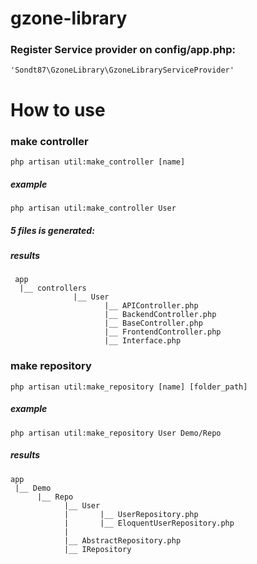 gzone-library
=============
### Register Service provider on config/app.php: 
`'Sondt87\GzoneLibrary\GzoneLibraryServiceProvider'`

How to use
=============

### make controller
`php artisan util:make_controller [name]`
##### example
`php artisan util:make_controller User`
##### 5 files is generated:
##### results
     app 
      |__ controllers
                  |__ User
                         |__ APIController.php
                         |__ BackendController.php
                         |__ BaseController.php
                         |__ FrontendController.php
                         |__ Interface.php
                         
                      

### make repository
`php artisan util:make_repository [name] [folder_path]`

##### example
`php artisan util:make_repository User Demo/Repo`

##### results
    app
     |__ Demo
          |__ Repo
                |__ User
                |       |__ UserRepository.php
                |       |__ EloquentUserRepository.php
                |      
                |__ AbstractRepository.php
                |__ IRepository
